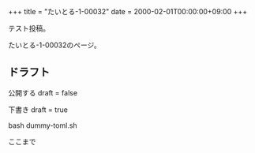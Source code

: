 +++
title = "たいとる-1-00032"
date = 2000-02-01T00:00:00+09:00
+++

テスト投稿。

たいとる-1-00032のページ。


## ドラフト

公開する
draft = false

下書き
draft = true

bash dummy-toml.sh

ここまで
